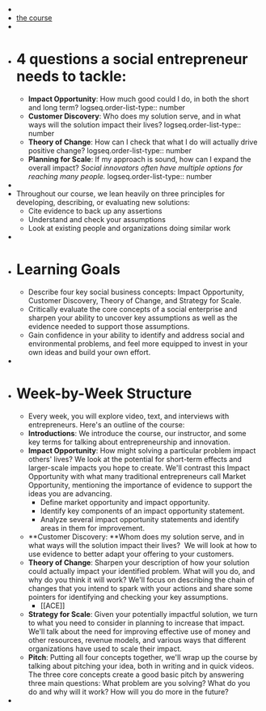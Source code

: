 -
- [the course](https://openlearninglibrary.mit.edu/courses/course-v1:MITx+0.SolveX+2T2021/course/)
-
- # 4 questions a social entrepreneur needs to tackle:
	- **Impact Opportunity**: How much good could I do, in both the short and long term?
	  logseq.order-list-type:: number
	- **Customer Discovery**: Who does my solution serve, and in what ways will the solution impact their lives?
	  logseq.order-list-type:: number
	- **Theory of Change**: How can I check that what I do will actually drive positive change?
	  logseq.order-list-type:: number
	- **Planning for Scale**: If my approach is sound, how can I expand the overall impact? *Social innovators often have multiple options for reaching many people.*
	  logseq.order-list-type:: number
-
- Throughout our course, we lean heavily on three principles for developing, describing, or evaluating new solutions:
	- Cite evidence to back up any assertions
	- Understand and check your assumptions
	- Look at existing people and organizations doing similar work
-
- # Learning Goals
	- Describe four key social business concepts: Impact Opportunity, Customer Discovery, Theory of Change, and Strategy for Scale.
	- Critically evaluate the core concepts of a social enterprise and sharpen your ability to uncover key assumptions as well as the evidence needed to support those assumptions.
	- Gain confidence in your ability to identify and address social and environmental problems, and feel more equipped to invest in your own ideas and build your own effort.
-
- # Week-by-Week Structure
	- Every week, you will explore video, text, and interviews with entrepreneurs. Here's an outline of the course:
	- **Introductions**: We introduce the course, our instructor, and some key terms for talking about entrepreneurship and innovation.
	- **Impact Opportunity**: How might solving a particular problem impact others' lives? We look at the potential for short-term effects and larger-scale impacts you hope to create. We'll contrast this Impact Opportunity with what many traditional entrepreneurs call Market Opportunity, mentioning the importance of evidence to support the ideas you are advancing.
		- Define market opportunity and impact opportunity.
		- Identify key components of an impact opportunity statement.
		- Analyze several impact opportunity statements and identify areas in them for improvement.
	- **Customer Discovery: **Whom does my solution serve, and in what ways will the solution impact their lives?  We will look at how to use evidence to better adapt your offering to your customers.
	- **Theory of Change**: Sharpen your description of how your solution could actually impact your identified problem. What will you do, and why do you think it will work? We'll focus on describing the chain of changes that you intend to spark with your actions and share some pointers for identifying and checking your key assumptions.
		- [[ACE]]
	- **Strategy for Scale**: Given your potentially impactful solution, we turn to what you need to consider in planning to increase that impact. We'll talk about the need for improving effective use of money and other resources, revenue models, and various ways that different organizations have used to scale their impact.
	- **Pitch**: Putting all four concepts together, we'll wrap up the course by talking about pitching your idea, both in writing and in quick videos. The three core concepts create a good basic pitch by answering three main questions: What problem are you solving? What do you do and why will it work? How will you do more in the future?
-